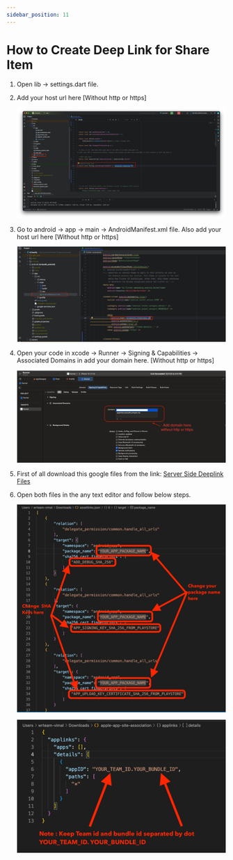 ```yaml
---
sidebar_position: 11
---
```


# How to Create Deep Link for Share Item

1. Open lib -> settings.dart file.
2. Add your host url here [Without http or https]

   ![Native Link 1](/images/app/nativeLink1.png)

3. Go to android -> app -> main -> AndroidManifest.xml file. Also add your host url here [Without http or https]

   ![Native Link 2](/images/app/nativeLink2.png)

4. Open your code in xcode -> Runner -> Signing & Capabilities -> Associated Domains in add your domain here. [Without http or https]

   ![Native Link 3](/images/app/nativeLink3.png)

5. First of all download this google files from the link: [Server Side Deeplink Files](https://drive.google.com/drive/folders/1LbSXPmTRvz6-VWdr4isJz9AE00p8ynJ6)

6. Open both files in the any text editor and follow below steps.

   ![Native Link 4](/images/app/nativeLink4.png)

   ![Native Link 5](/images/app/nativeLink5.png)
